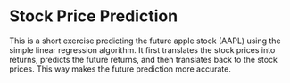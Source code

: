 # Stock Price Prediction
This is a short exercise predicting the future apple stock (AAPL) using the simple linear regression algorithm. It first translates the stock prices
into returns, predicts the future returns, and then translates back to the stock prices. This way makes the future prediction more accurate.
